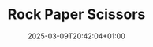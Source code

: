 ---
title: "Rock Paper Scissors"
description: "A classic game with a neon twist! Test your luck and strategy against the computer in this vibrant, retro-style showdown."
thumbnail: "/images/games/rock-paper-scissors.jpg"
date: 2025-03-09T20:42:04+01:00
draft: false
genre: ["Casual", "Strategy"]
status: "Live"
active_users: "1K"
difficulty: "Easy"
controls:
  - key: "R"
    action: "Choose Rock"
  - key: "P"
    action: "Choose Paper"
  - key: "S"
    action: "Choose Scissors"
---